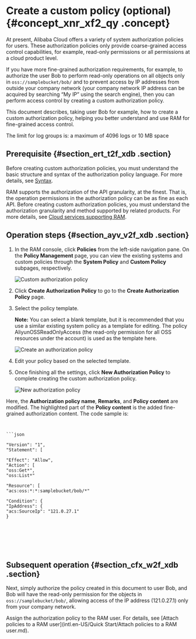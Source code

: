 # Create a custom policy \(optional\) {#concept_xnr_xf2_qy .concept}

At present, Alibaba Cloud offers a variety of system authorization policies for users. These authorization policies only provide coarse-grained access control capabilities, for example, read-only permissions or all permissions at a cloud product level.

If you have more fine-grained authorization requirements, for example, to authorize the user Bob to perform read-only operations on all objects only in `oss://samplebucket/bob/` and to prevent access by IP addresses from outside your company network \(your company network IP address can be acquired by searching “My IP” using the search engine\), then you can perform access control by creating a custom authorization policy.

This document describes, taking user Bob for example, how to create a custom authorization policy, helping you better understand and use RAM for fine-grained access control.

The limit for log groups is: a maximum of 4096 logs or 10 MB space

## Prerequisite {#section_ert_t2f_xdb .section}

Before creating custom authorization policies, you must understand the basic structure and syntax of the authorization policy language. For more details, see [Syntax](https://www.alibabacloud.com/help/doc-detail/28664.htm).

RAM supports the authorization of the API granularity, at the finest. That is, the operation permissions in the authorization policy can be as fine as each API. Before creating custom authorization policies, you must understand the authorization granularity and method supported by related products. For more details, see [Cloud services supporting RAM](https://www.alibabacloud.com/help/doc-detail/28630.htm).

## Operation steps {#section_ayv_v2f_xdb .section}

1.  In the RAM console, click **Policies** from the left-side navigation pane. On the **Policy Management** page, you can view the existing systems and custom policies through the **System Policy** and **Custom Policy** subpages, respectively.

    ![](images/3536_en-US.png "Custom authorization policy")

2.  Click **Create Authorization Policy** to go to the **Create Authorization Policy** page.
3.  Select the policy template.

    **Note:** You can select a blank template, but it is recommended that you use a similar existing system policy as a template for editing. The policy AliyunOSSReadOnlyAccess \(the read-only permission for all OSS resources under the account\) is used as the template here.

    ![](images/3539_en-US.png "Create an authorization policy")

4.  Edit your policy based on the selected template.
5.  Once finishing all the settings, click **New Authorization Policy** to complete creating the custom authorization policy.

    ![](images/3541_en-US.png "New authorization policy")


Here, the **Authorization policy name**, **Remarks**, and **Policy content** are modified. The highlighted part of the **Policy content** is the added fine-grained authorization content. The code sample is:

```


```json

"Version": "1",
"Statement": [

"Effect": "Allow",
"Action": [
"oss:Get*",
"oss:List*"

"Resource": [
"acs:oss:*:*:samplebucket/bob/*"

"Condition": {
"IpAddress": {
"acs:SourceIp": "121.0.27.1"
}







```

## Subsequent operation {#section_cfx_w2f_xdb .section}

Next, simply authorize the policy created in this document to user Bob, and Bob will have the read-only permission for the objects in  `oss://samplebucket/bob/`, allowing access of the IP address \(121.0.27.1\) only from your company network.

Assign the authorization policy to the RAM user. For details, see [Attach policies to a RAM user](intl.en-US/Quick Start/Attach policies to a RAM user.md).

